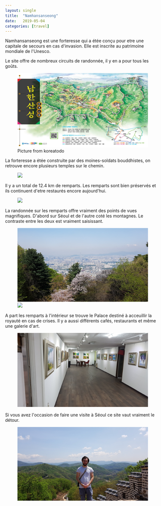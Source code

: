 ```yaml
---
layout: single
title:  "Namhansanseong"
date:   2019-05-04
categories: [travel]
---
```

Namhansanseong est  une forteresse qui a étée conçu pour etre une capitale de secours en cas d'invasion.
Elle est inscrite au patrimoine mondiale de l'Unesco.


Le site offre de nombreux circuits de randonnée, il y en a pour tous les goûts.
<figure>
	<img src="/assets/images/namhansanseong/namhansanseong.png">
	<figcaption>Picture from koreatodo</figcaption>
</figure>

La forteresse a étée construite par des moines-soldats bouddhistes, on retrouve encore plusieurs temples sur le chemin. 
<figure>
	<img src="/assets/images/namhansanseong/20190427_temple.jpg">
</figure>

Il y a un total de 12.4 km de remparts. Les remparts sont bien préservés et ils continuent d'etre restaurés encore aujourd'hui. 
<figure>
	<img src="/assets/images/namhansanseong/20190427_rempart1.jpg">
</figure>

La randonnée sur les remparts offre vraiment des points de vues magnifiques.
D'abord sur Séoul et de l'autre coté les montagnes. Le contraste entre les deux est vraiment saisissant.
 <figure>
 	<img src="/assets/images/namhansanseong/20190427_SeoulView.jpg">
 	<img src="/assets/images/namhansanseong/20190427_mountainView.jpg">
 </figure>

A part les remparts à l'intérieur se trouve le Palace destiné à acceuillir la royauté en cas de crises. 
Il y a aussi différents cafés, restaurants et même une galerie d'art.
 <figure>
 	<img src="/assets/images/namhansanseong/20190427_galerie.jpg">
 </figure>
 
 Si vous avez l'occasion de faire une visite à Séoul ce site vaut vraiment le détour.
 
  <figure>
  	<img src="/assets/images/namhansanseong/20190427_Moi.jpg">
  </figure>